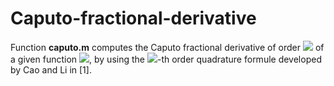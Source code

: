 # Caputo-fractional-derivative

Function **caputo.m** computes the Caputo fractional derivative of order <img src="https://render.githubusercontent.com/render/math?math=0<\alpha<1"> of a given function <img src="https://render.githubusercontent.com/render/math?math=f\in C^4[0,T]">, by using the <img src="https://render.githubusercontent.com/render/math?math=(4 - \alpha)">-th order quadrature formule developed by Cao and Li in [1].

